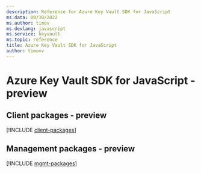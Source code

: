 ```yaml
---
description: Reference for Azure Key Vault SDK for JavaScript
ms.data: 08/10/2022
ms.author: timov
ms.devlang: javascript
ms.service: keyvault
ms.topic: reference
title: Azure Key Vault SDK for JavaScript
author: timovv
---
```

# Azure Key Vault SDK for JavaScript - preview

## Client packages - preview
[!INCLUDE [client-packages](key-vault-client-index.md)]
## Management packages - preview
[!INCLUDE [mgmt-packages](key-vault-mgmt-index.md)]